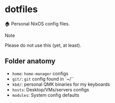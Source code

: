 # dotfiles

🏠 Personal NixOS config files.

> [!NOTE]
> Please do not use this (yet, at least).

## Folder anatomy

- `home`: `home-manager` configs
- `git/`: `git` config found in `~/``
- `kbd/`: personal QMK binaries for my keyboards
- `hosts`: Desktop/VMs/servers configs
- `modules`: System config defaults
